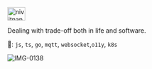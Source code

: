 <a href="https://linkedin.com/in/nivitnan" target="blank"><img align="center" src="https://raw.githubusercontent.com/rahuldkjain/github-profile-readme-generator/master/src/images/icons/Social/linked-in-alt.svg" alt="nivitnan" height="30" width="40" /></a>

Dealing with trade-off both in life and software.

🐰: `js`, `ts`, `go`, `mqtt`, `websocket`,`o11y`, `k8s`

<img src="https://i.ibb.co/RvdZRKk/IMG-0138.jpg" alt="IMG-0138" border="0">
